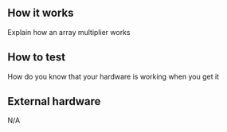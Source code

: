 <!---

This file is used to generate your project datasheet. Please fill in the information below and delete any unused
sections.

You can also include images in this folder and referemnce them in the markdown. Each image must be less than
512 kb in size, and the combined size of all images must be less than 1 MB.
-->

## How it works
Explain how an array multiplier works

## How to test
How do you know that your hardware is working when you get it

## External hardware
N/A
